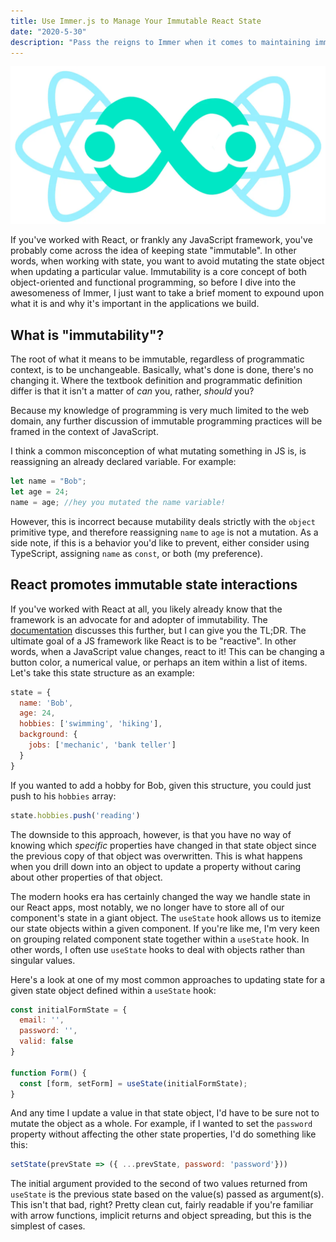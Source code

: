 ```yaml
---
title: Use Immer.js to Manage Your Immutable React State
date: "2020-5-30"
description: "Pass the reigns to Immer when it comes to maintaining immutability when working with your app state"
---
```

[immer-logo]: ./immer_logo.png
![immer-logo][immer-logo] 

If you've worked with React, or frankly any JavaScript framework, you've probably come across the
idea of keeping state "immutable". In other words, when working with state, you want to avoid
mutating the state object when updating a particular value. Immutability is a core concept of both
object-oriented and functional programming, so before I dive into the awesomeness of Immer, I just
want to take a brief moment to expound upon what it is and why it's important in the applications we build.

## What is "immutability"?
The root of what it means to be immutable, regardless of programmatic context, is to be unchangeable. Basically,
what's done is done, there's no changing it. Where the textbook definition and programmatic definition differ 
is that it isn't a matter of _can_ you, rather, _should_ you?

Because my knowledge of programming is very much limited to the web domain, any further discussion of immutable
programming practices will be framed in the context of JavaScript.

I think a common misconception of what mutating something in JS is, is reassigning an already declared variable.
For example:
```javascript
let name = "Bob";
let age = 24;
name = age; //hey you mutated the name variable!
```
However, this is incorrect because mutability deals strictly with the `object` primitive type, and therefore reassigning
`name` to `age` is not a mutation. As a side note, if this is a behavior you'd like to prevent, either consider using
TypeScript, assigning `name` as `const`, or both (my preference). 

## React promotes immutable state interactions
If you've worked with React at all, you likely already know that the framework is an advocate for and adopter of immutability.
The [documentation](https://reactjs.org/docs/update.html) discusses this further, but I can give you the TL;DR. The ultimate goal
of a JS framework like React is to be "reactive". In other words, when a JavaScript value changes, react to it! This can be
changing a button color, a numerical value, or perhaps an item within a list of items. Let's take this state structure as an example:
```javascript
state = {
  name: 'Bob',
  age: 24,
  hobbies: ['swimming', 'hiking'],
  background: {
    jobs: ['mechanic', 'bank teller']
  }
}
```
If you wanted to add a hobby for Bob, given this structure, you could just push to his `hobbies` array:
```javascript
state.hobbies.push('reading')
```
The downside to this approach, however, is that you have no way of knowing which _specific_ properties have changed in that state object
since the previous copy of that object was overwritten. This is what happens when you drill down into an object to update a property
without caring about other properties of that object.

The modern hooks era has certainly changed the way we handle state in our React apps, most notably, we no longer have to store all of our
component's state in a giant object. The `useState` hook allows us to itemize our state objects within a given component. If you're like me,
I'm very keen on grouping related component state together within a `useState` hook. In other words, I often use `useState` hooks to deal with
objects rather than singular values.

Here's a look at one of my most common approaches to updating state for a given state object defined within a `useState` hook:
```javascript
const initialFormState = {
  email: '',
  password: '',
  valid: false
}

function Form() {
  const [form, setForm] = useState(initialFormState);
}
```
And any time I update a value in that state object, I'd have to be sure not to mutate the object as a whole. For example, if I wanted to set the
`password` property without affecting the other state properties, I'd do something like this:
```javascript
setState(prevState => ({ ...prevState, password: 'password'}))
```
The initial argument provided to the second of two values returned from `useState` is the previous state based on the value(s) passed as argument(s).
This isn't that bad, right? Pretty clean cut, fairly readable if you're familiar with arrow functions, implicit returns and object spreading, but this
is the simplest of cases.
